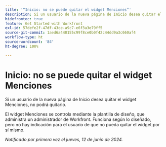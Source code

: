 ```yaml
---
title: '“Inicio: no se puede quitar el widget Menciones”'
description: Si un usuario de la nueva página de Inicio desea quitar el widget Menciones, no podrá quitarlo.
hidefromtoc: true
feature: Get Started with Workfront
exl-id: 57defe2f-47df-43ce-a9c7-e6f3a3e79ff5
source-git-commit: 1aed6a440155c99f8ce0b0f42c44dd9a3c660af4
workflow-type: ht
source-wordcount: '84'
ht-degree: 100%

---
```


# Inicio: no se puede quitar el widget Menciones

<!--valid issue; won't fix-->

Si un usuario de la nueva página de Inicio desea quitar el widget Menciones, no podrá quitarlo.

El widget Menciones se controla mediante la plantilla de diseño, que administra un administrador de Workfront. Funciona según lo diseñado, pero no hay indicación para el usuario de que no pueda quitar el widget por sí mismo.

_Notificado por primera vez el jueves, 12 de junio de 2024._
